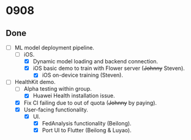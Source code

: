 # 0908

## Done

- [ ] ML model deployment pipeline.
    - [ ] iOS.
        - [x] Dynamic model loading and backend connection.
        - [x] iOS basic demo to train with Flower server (~~Johnny~~ Steven).
            - [x] iOS on-device training (Steven).
- [ ] HealthKit demo.
    - [ ] Alpha testing within group.
        - [x] Huawei Health installation issue.
    - [x] Fix CI failing due to out of quota (~~Johnny~~ by paying).
    - [x] User-facing functionality.
        - [x] UI.
            - [x] FedAnalysis functionality (Beilong).
            - [x] Port UI to Flutter (Beilong & Luyao).
